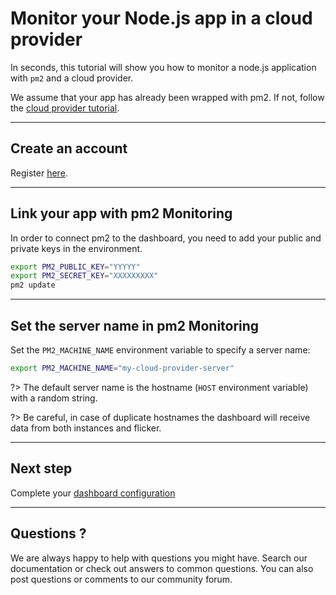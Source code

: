# Monitor your Node.js app in a cloud provider

In seconds, this tutorial will show you how to monitor a node.js application with `pm2` and a cloud provider.

We assume that your app has already been wrapped with pm2. If not, follow the [cloud provider tutorial](/runtime/integration/cloud-providers.md).

---

## Create an account

Register [here](https://app.keymetrics.io/api/oauth/register).

---

## Link your app with pm2 Monitoring

In order to connect pm2 to the dashboard, you need to add your public and private keys in the environment.

```bash
export PM2_PUBLIC_KEY="YYYYY"
export PM2_SECRET_KEY="XXXXXXXXX"
pm2 update
```

---

## Set the server name in pm2 Monitoring

Set the `PM2_MACHINE_NAME` environment variable to specify a server name:

```bash
export PM2_MACHINE_NAME="my-cloud-provider-server"
```

?> The default server name is the hostname (`HOST` environment variable) with a random string.

?> Be careful, in case of duplicate hostnames the dashboard will receive data from both instances and flicker.

---

## Next step

Complete your [dashboard configuration](/monitoring/guide/configuration.md)

---

## Questions ?

We are always happy to help with questions you might have. Search our documentation or check out answers to common questions. You can also post questions or comments to our community forum.